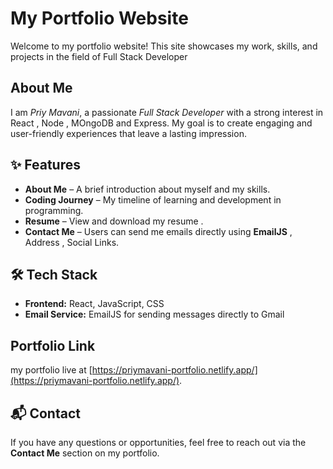 # My Portfolio Website

Welcome to my portfolio website! This site showcases my work, skills, and projects in the field of Full Stack Developer

## About Me

I am *Priy Mavani*, a passionate *Full Stack Developer* with a strong interest in React , Node , MOngoDB and Express. My goal is to create engaging and user-friendly experiences that leave a lasting impression.


## ✨ Features  

- **About Me** – A brief introduction about myself and my skills.  
- **Coding Journey** – My timeline of learning and development in programming.  
- **Resume** – View and download my resume .  
- **Contact Me** – Users can send me emails directly using **EmailJS** , Address , Social Links.   

## 🛠 Tech Stack  

- **Frontend:** React, JavaScript, CSS  
- **Email Service:** EmailJS for sending messages directly to Gmail  

## Portfolio Link

 my portfolio live at [https://priymavani-portfolio.netlify.app/](https://priymavani-portfolio.netlify.app/).

## 📬 Contact  

If you have any questions or opportunities, feel free to reach out via the **Contact Me** section on my portfolio.  